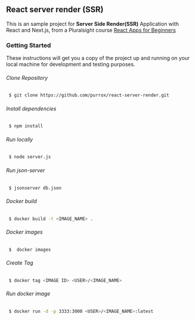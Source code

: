 ## React server render (SSR)

This is an sample project for **Server Side Render(SSR)** Application with React and Next.js, from a Pluralsight course [React Apps for Beginners](https://app.pluralsight.com/library/courses/building-server-side-rendered-react-apps-beginners/)

### Getting Started

These instructions will get you a copy of the project up and running on your local machine for development and testing purposes.

###### Clone Repository
```sh
 $ git clone https://github.com/purrox/react-server-render.git 
```
###### Install dependencies
```sh
 $ npm install
```
###### Run locally
```sh
 $ node server.js
```
###### Run json-server
```sh
 $ jsonserver db.json
```

###### Docker build
```sh
 $ docker build -t <IMAGE_NAME> .
```
###### Docker images
```sh
 $  docker images
```
###### Create Tag
```sh
 $ docker tag <IMAGE ID> <USER>/<IMAGE_NAME>
```
###### Run docker image
```sh
 $ docker run -d -p 3333:3000 <USER>/<IMAGE_NAME>:latest
```
